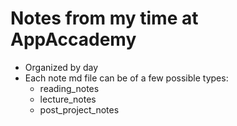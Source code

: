 # Notes from my time at AppAccademy
- Organized by day
- Each note md file can be of a few possible types:
  - reading_notes
  - lecture_notes
  - post_project_notes
